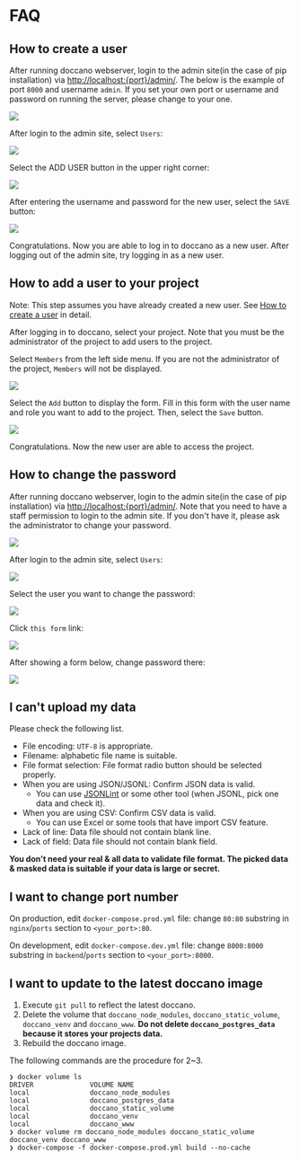 # FAQ

## How to create a user

After running doccano webserver, login to the admin site(in the case of pip installation) via <http://localhost:{port}/admin/>. The below is the example of port `8000` and username `admin`. If you set your own port or username and password on running the server, please change to your one.

![](images/faq/user_creation/login.png)

After login to the admin site, select `Users`:

![](images/faq/user_creation/select_users.png)

Select the ADD USER button in the upper right corner:

![](images/faq/user_creation/select_add_user.png)

After entering the username and password for the new user, select the `SAVE` button:

![](images/faq/user_creation/create_user.png)

Congratulations. Now you are able to log in to doccano as a new user. After logging out of the admin site, try logging in as a new user.

## How to add a user to your project

Note: This step assumes you have already created a new user. See [How to create a user](#how-to-create-a-user) in detail.

After logging in to doccano, select your project. Note that you must be the administrator of the project to add users to the project.

Select `Members` from the left side menu. If you are not the administrator of the project, `Members` will not be displayed.

![](images/faq/add_annotator/select_members.png)

Select the `Add` button to display the form. Fill in this form with the user name and role you want to add to the project. Then, select the `Save` button.

![](images/faq/add_annotator/select_user.png)

Congratulations. Now the new user are able to access the project.

## How to change the password

After running doccano webserver, login to the admin site(in the case of pip installation) via <http://localhost:{port}/admin/>. Note that you need to have a staff permission to login to the admin site. If you don't have it, please ask the administrator to change your password.

![](images/faq/user_creation/login.png)

After login to the admin site, select `Users`:

![](images/faq/user_creation/select_users.png)

Select the user you want to change the password:

![](images/faq/how_to_change_password/user_list.png)

Click `this form` link:

![](images/faq/how_to_change_password/user_page.png)

After showing a form below, change password there:

![](images/faq/how_to_change_password/change_password.png)

## I can't upload my data

Please check the following list.

- File encoding: `UTF-8` is appropriate.
- Filename: alphabetic file name is suitable.
- File format selection: File format radio button should be selected properly.
- When you are using JSON/JSONL: Confirm JSON data is valid.
  - You can use [JSONLint](https://jsonlint.com/) or some other tool (when JSONL, pick one data and check it).
- When you are using CSV: Confirm CSV data is valid.
  - You can use Excel or some tools that have import CSV feature. 
- Lack of line: Data file should not contain blank line.
- Lack of field: Data file should not contain blank field.

**You don't need your real & all data to validate file format. The picked data & masked data is suitable if your data is large or secret.**

## I want to change port number

On production, edit `docker-compose.prod.yml` file: change `80:80` substring in `nginx`/`ports` section to `<your_port>:80`.

On development, edit `docker-compose.dev.yml` file: change `8000:8000` substring in `backend`/`ports` section to `<your_port>:8000`.

## I want to update to the latest doccano image

1. Execute `git pull` to reflect the latest doccano.
2. Delete the volume that `doccano_node_modules`, `doccano_static_volume`, `doccano_venv` and `doccano_www`.
  **Do not delete `doccano_postgres_data` because it stores your projects data.**
3. Rebuild the doccano image.

The following commands are the procedure for 2~3.

```
❯ docker volume ls
DRIVER              VOLUME NAME
local               doccano_node_modules
local               doccano_postgres_data
local               doccano_static_volume
local               doccano_venv
local               doccano_www
❯ docker volume rm doccano_node_modules doccano_static_volume doccano_venv doccano_www
❯ docker-compose -f docker-compose.prod.yml build --no-cache
```
